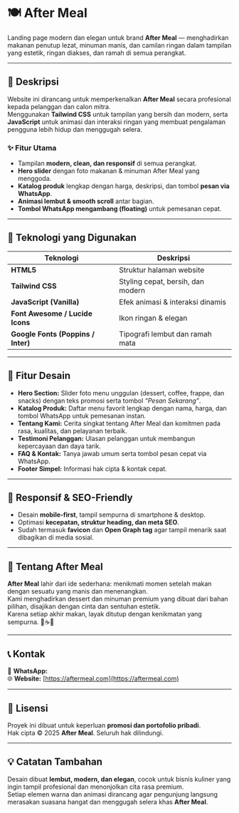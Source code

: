 # 🍽️ After Meal

Landing page modern dan elegan untuk brand **After Meal** — menghadirkan makanan penutup lezat, minuman manis, dan camilan ringan dalam tampilan yang estetik, ringan diakses, dan ramah di semua perangkat.

---

## 🚀 Deskripsi

Website ini dirancang untuk memperkenalkan **After Meal** secara profesional kepada pelanggan dan calon mitra.  
Menggunakan **Tailwind CSS** untuk tampilan yang bersih dan modern, serta **JavaScript** untuk animasi dan interaksi ringan yang membuat pengalaman pengguna lebih hidup dan menggugah selera.

### ✨ Fitur Utama
- Tampilan **modern, clean, dan responsif** di semua perangkat.  
- **Hero slider** dengan foto makanan & minuman After Meal yang menggoda.  
- **Katalog produk** lengkap dengan harga, deskripsi, dan tombol **pesan via WhatsApp**.  
- **Animasi lembut & smooth scroll** antar bagian.  
- **Tombol WhatsApp mengambang (floating)** untuk pemesanan cepat.

---

## 🧩 Teknologi yang Digunakan

| Teknologi | Deskripsi |
|------------|------------|
| **HTML5** | Struktur halaman website |
| **Tailwind CSS** | Styling cepat, bersih, dan modern |
| **JavaScript (Vanilla)** | Efek animasi & interaksi dinamis |
| **Font Awesome / Lucide Icons** | Ikon ringan & elegan |
| **Google Fonts (Poppins / Inter)** | Tipografi lembut dan ramah mata |

---

## 🎨 Fitur Desain

- **Hero Section:** Slider foto menu unggulan (dessert, coffee, frappe, dan snacks) dengan teks promosi serta tombol *“Pesan Sekarang”*.  
- **Katalog Produk:** Daftar menu favorit lengkap dengan nama, harga, dan tombol WhatsApp untuk pemesanan instan.  
- **Tentang Kami:** Cerita singkat tentang After Meal dan komitmen pada rasa, kualitas, dan pelayanan terbaik.  
- **Testimoni Pelanggan:** Ulasan pelanggan untuk membangun kepercayaan dan daya tarik.  
- **FAQ & Kontak:** Tanya jawab umum serta tombol pesan cepat via WhatsApp.  
- **Footer Simpel:** Informasi hak cipta & kontak cepat.

---

## 📱 Responsif & SEO-Friendly

- Desain **mobile-first**, tampil sempurna di smartphone & desktop.  
- Optimasi **kecepatan, struktur heading, dan meta SEO**.  
- Sudah termasuk **favicon** dan **Open Graph tag** agar tampil menarik saat dibagikan di media sosial.

---

## 👑 Tentang After Meal

**After Meal** lahir dari ide sederhana: menikmati momen setelah makan dengan sesuatu yang manis dan menenangkan.  
Kami menghadirkan dessert dan minuman premium yang dibuat dari bahan pilihan, disajikan dengan cinta dan sentuhan estetik.  
Karena setiap akhir makan, layak ditutup dengan kenikmatan yang sempurna. 🍮☕💫

---

## 📞 Kontak

📱 **WhatsApp:**  
🌐 **Website:** [https://aftermeal.com](https://aftermeal.com)

---

## 🧾 Lisensi

Proyek ini dibuat untuk keperluan **promosi dan portofolio pribadi**.  
Hak cipta © 2025 **After Meal**. Seluruh hak dilindungi.

---

## 💡 Catatan Tambahan

Desain dibuat **lembut, modern, dan elegan**, cocok untuk bisnis kuliner yang ingin tampil profesional dan menonjolkan cita rasa premium.  
Setiap elemen warna dan animasi dirancang agar pengunjung langsung merasakan suasana hangat dan menggugah selera khas **After Meal**.
